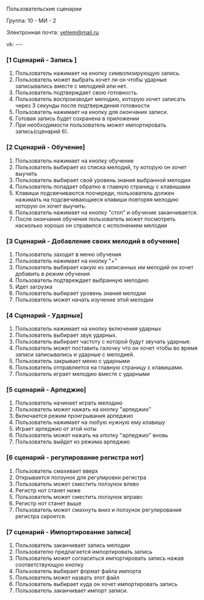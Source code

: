 Пользовательские сценарии

Группа: 10 - МИ - 2

Электронная почта: yetiem@mail.ru

vk: ---

### [1 Сценарий - Запись ]
1. Пользователь нажимает на кнопку символизирующую запись.
2. Пользователь может выбрать хочет ли он чтобы ударные записывались вместе с мелодией или нет.
3. Пользователь подтверждает свою готовность.
4. Пользователь воспроизводит мелодию, которую хочет записать через 3 секунды после подтверждения готовности
5. Пользователь нажимает на кнопку для окончания записи.
6. Готовая запись будет сохранена в приложении
7. При необходимости пользователь может импортировать запись(сценарий 6).


### [2 Сценарий - Обучение]

1. Пользователь нажимает на кнопку обучение
2. Пользователь выбирает из списка мелодий, ту которую он хочет выучить
3. Пользователь выбирает свой уровень знания выбранной мелодии
4. Пользователь попадает обратно в главную страницу с клавишами
5. Клавиши подсвечиваются поочереди, пользователь должен нажимать на подсвечивающиеся клавиши повторяя мелодию которую он хочет выучить.
6. Пользователь нажимает на кнопку "стоп" и обучение заканчивается.
7. После окончания обучения пользователь может посмотреть насколько хорошо он справился с исполнением мелодии

### [3 Сценарий - Добавление своих мелодий в обучение]

1. Пользователь заходит в меню обучения
2. Пользователь нажимает на кнопку "+"
3. Пользователь выбирает какую из записанных им мелодий он хочет добавить в режим обучения
4. Пользователь подтвреждает выбранную мелодию
5. Идет загрузка
6. Пользователь выбирает уровень знания мелодии
7. Пользователь может начать изучение этой мелодии

### [4 Cценарий - Ударные]

1. Пользователь нажимает на кнопку включения ударных
2. Пользователь выбирает звук ударных.
3. Пользователь выбирает частоту с которой будут звучать ударные.
4. Пользователь может поставить галочку что он хочет чтобы во время записи записывались и ударные с мелодией.
5. Пользователь закрывает меню с ударными
6. Пользователь отправляется на главную страницу с клавишами.
7. Пользователь играет мелодию вместе с ударными


### [5 сценарий - Арпеджио]

1. Пользователь начинает играть мелодию
2. Пользователь может нажать на кнопку "арпеджио"
3. Включается режим проигрывания арпеджио
4. Пользователь нажимает на любую нужную ему клавишу
5. Играет арпеджио от этой ноты
6. Пользователь может нажать на кпопку "арпеджио" вновь
7. Пользователь выйдет из режима арпеджио

### [6 сценарий - регулирование регистра нот]

1. Пользователь смахивает вверх 
2. Открывается ползунок для регулировки регистра
3. Пользователь может сместить ползунок влево
4. Регистр нот станет ниже
5. Пользователь может сместить ползунок вправо 
6. Регистр нот станет выше
7. Пользователь может смахнуть вниз и ползунок регулирования регистра скроется.

### [7 сценарий - Импортирование записи]

1. Пользователь заканчивает запись мелодии
2. Пользователю предлагается импортировать запись
3. Пользователь может согласиться импортировать запись нажав соответствующую кнопку
4. Пользователь выбирает формат файла импорта
5. Пользователь может назвать этот файл
6. Пользователь выбирает куда он хочет импортировать запись
7. Пользователь заканчивает импорт записи.
